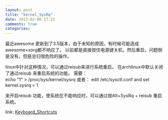 ```yaml
---
layout: post
title: "kernel_SysRq"
date: 2013-02-06 17:21
comments: true
categories: 
---
```


最近awesome 更新到了3.5版本，由于未知的原因，有时候可能造成awesome+xorg都不响应了。
以前都是直接按住电源键关机，然后重启，问题倒是没有，但是总归很危险的操作。

linux中针对这种情况，可以通过reisub来进行系统重启。
在archlinux中默认关闭了通过reisub 来重启系统的功能。
需要：  
    echo "1" > /proc/sys/kernel/sysrq
或者： 
    edit /etc/sysctl.conf and set kernel.sysrq = 1

来开启reisub 功能，使系统在不能响应时，可以通过按Alt+SysRq + reisub 重启系统。

link: [Keyboard_Shortcuts](https://wiki.archlinux.org/index.php/Keyboard_Shortcuts) 

<!-- more -->
